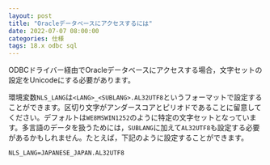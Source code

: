 ```yaml
---
layout: post
title: "Oracleデータベースにアクセスするには"
date: 2022-07-07 08:00:00
categories: 仕様
tags: 18.x odbc sql
---
```


ODBCドライバー経由でOracleデータベースにアクセスする場合，文字セットの設定をUnicodeにする必要があります。

環境変数`NLS_LANG`は`<LANG>_<SUBLANG>.AL32UTF8`というフォーマットで設定することができます。区切り文字がアンダースコアとピリオドであることに留意してください。デフォルトは`WE8MSWIN1252`のように特定の文字セットとなっています。多言語のデータを扱うためには，`SUBLANG`に加えて`AL32UTF8`も設定する必要があるかもしれません。たとえば，下記のように設定することができます。

```
NLS_LANG=JAPANESE_JAPAN.AL32UTF8
```
